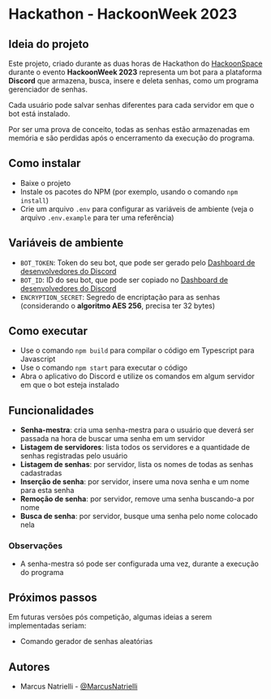 # Hackathon - HackoonWeek 2023

## Ideia do projeto
Este projeto, criado durante as duas horas de Hackathon do [HackoonSpace](https://hackoonspace.com) durante o evento **HackoonWeek 2023** representa um bot para a plataforma **Discord** que armazena, busca, insere e deleta senhas, como um programa gerenciador de senhas.

Cada usuário pode salvar senhas diferentes para cada servidor em que o bot está instalado.

Por ser uma prova de conceito, todas as senhas estão armazenadas em memória e são perdidas após o encerramento da execução do programa.

## Como instalar
- Baixe o projeto
- Instale os pacotes do NPM (por exemplo, usando o comando `npm install`)
- Crie um arquivo `.env` para configurar as variáveis de ambiente (veja o arquivo `.env.example` para ter uma referência)

## Variáveis de ambiente
- `BOT_TOKEN`: Token do seu bot, que pode ser gerado pelo [Dashboard de desenvolvedores do Discord](https://discord.com/developers/applications)
- `BOT_ID`: ID do seu bot, que pode ser copiado no [Dashboard de desenvolvedores do Discord](https://discord.com/developers/applications)
- `ENCRYPTION_SECRET`:  Segredo de encriptação para as senhas (considerando o **algoritmo AES 256**, precisa ter 32 bytes)

## Como executar
- Use o comando `npm build` para compilar o código em Typescript para Javascript
- Use o comando `npm start` para executar o código
- Abra o aplicativo do Discord e utilize os comandos em algum servidor em que o bot esteja instalado

## Funcionalidades
- **Senha-mestra**: cria uma senha-mestra para o usuário que deverá ser passada na hora de buscar uma senha em um servidor
- **Listagem de servidores**: lista todos os servidores e a quantidade de senhas registradas pelo usuário
- **Listagem de senhas**: por servidor, lista os nomes de todas as senhas cadastradas
- **Inserção de senha**: por servidor, insere uma nova senha e um nome para esta senha
- **Remoção de senha**: por servidor, remove uma senha buscando-a por nome
- **Busca de senha**: por servidor, busque uma senha pelo nome colocado nela

### Observações
- A senha-mestra só pode ser configurada uma vez, durante a execução do programa

## Próximos passos
Em futuras versões pós competição, algumas ideias a serem implementadas seriam:
- Comando gerador de senhas aleatórias

## Autores
- Marcus Natrielli - [@MarcusNatrielli](https://linktr.ee/marcusnatrielli)
